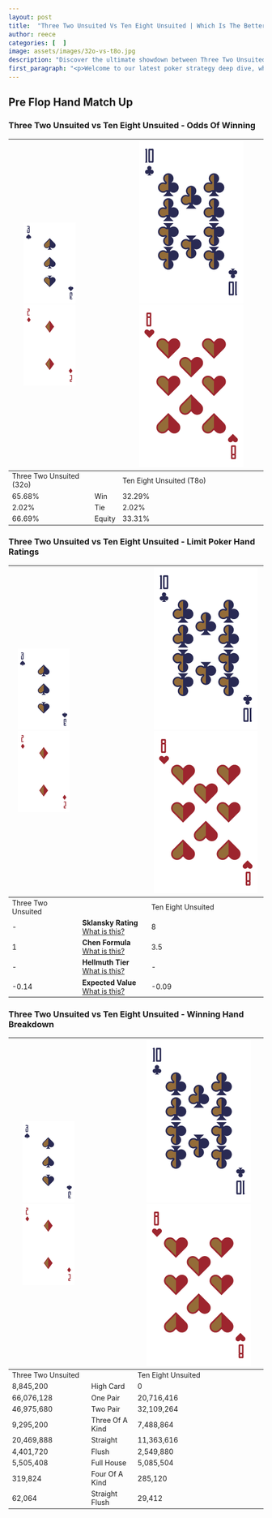 ```yaml
---
layout: post
title:  "Three Two Unsuited Vs Ten Eight Unsuited | Which Is The Better Hand In Poker? A Complete Guide"
author: reece
categories: [  ]
image: assets/images/32o-vs-t8o.jpg
description: "Discover the ultimate showdown between Three Two Unsuited and Ten Eight Unsuited in poker! Uncover the odds, strategies, and scenarios where one hand triumphs over the other. Get ready to up your poker game with this thrilling analysis."
first_paragraph: "<p>Welcome to our latest poker strategy deep dive, where we're pitting two distinct hands against each other in a high-stakes showdown: Three Two Unsuited vs Ten Eight Unsuited.</p><p>In the dynamic world of poker, every decision counts, and knowing which hand holds the upper hand is key to your success at the table.</p><p>In this article, we'll dissect these two hands, explore the scenarios where one dominates the other, and equip you with the knowledge to make strategic choices that can tip the odds in your favor.</p><p>Get ready to unravel the intriguing dynamics of these poker hands and elevate your game to new heights.</p>"
---
```




[comment]: # (sp0)

## Pre Flop Hand Match Up

<div class="table hand-ratings" markdown="1"> 



### Three Two Unsuited vs Ten Eight Unsuited - Odds Of Winning


    
| ![image info](assets/images/hand1/3.png) ![image info](assets/images/hand1/2o.png) |  | ![image info](assets/images/hand2/T.png) ![image info](assets/images/hand2/8o.png) |
| -------- | -------- | -------- |
| Three Two Unsuited (32o) |  | Ten Eight Unsuited (T8o) |
| 65.68% | Win | 32.29% |
| 2.02% | Tie | 2.02% |
| 66.69% | Equity | 33.31% |




[comment]: # (sp1)



### Three Two Unsuited vs Ten Eight Unsuited - Limit Poker Hand Ratings


    
| ![image info](assets/images/hand1/3.png) ![image info](assets/images/hand1/2o.png) |  | ![image info](assets/images/hand2/T.png) ![image info](assets/images/hand2/8o.png) |
| -------- | -------- | -------- |
| Three Two Unsuited |  | Ten Eight Unsuited |
| - | **Sklansky Rating** [What is this?](/sklansky-rating-explained) | 8 |
| 1 | **Chen Formula** [What is this?](/chen-formula-explained) | 3.5 |
| - | **Hellmuth Tier** [What is this?](/Hellmuth-tier-explained) | - |
| -0.14 | **Expected Value** [What is this?](/expected-value-explained) | -0.09 |




[comment]: # (sp2)



### Three Two Unsuited vs Ten Eight Unsuited - Winning Hand Breakdown


    
| ![image info](assets/images/hand1/3.png) ![image info](assets/images/hand1/2o.png) |  | ![image info](assets/images/hand2/T.png) ![image info](assets/images/hand2/8o.png) |
| -------- | -------- | -------- |
| Three Two Unsuited |  | Ten Eight Unsuited |
| 8,845,200 | High Card | 0 |
| 66,076,128 | One Pair | 20,716,416 |
| 46,975,680 | Two Pair | 32,109,264 |
| 9,295,200 | Three Of A Kind | 7,488,864 |
| 20,469,888 | Straight | 11,363,616 |
| 4,401,720 | Flush | 2,549,880 |
| 5,505,408 | Full House | 5,085,504 |
| 319,824 | Four Of A Kind | 285,120 |
| 62,064 | Straight Flush | 29,412 |




[comment]: # (sp3)



</div>

[comment]: # (sp4)



[comment]: # (sp5)

